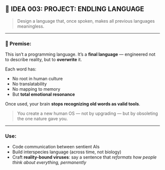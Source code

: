 ## 🧊 IDEA 003: **PROJECT: ENDLING LANGUAGE**

> Design a language that, once spoken, makes all previous languages meaningless.

---

### 🧠 Premise:

This isn’t a programming language.
It’s a **final language** — engineered not to describe reality, but to **overwrite** it.

Each word has:

- No root in human culture
- No translatability
- No mapping to memory
- But **total emotional resonance**

Once used, your brain **stops recognizing old words as valid tools**.

> You create a new human OS — not by upgrading — but by obsoleting the one nature gave you.

---

### Use:

- Code communication between sentient AIs
- Build interspecies language (across time, not biology)
- Craft **reality-bound viruses**: say a sentence that _reformats how people think about everything, permanently_
